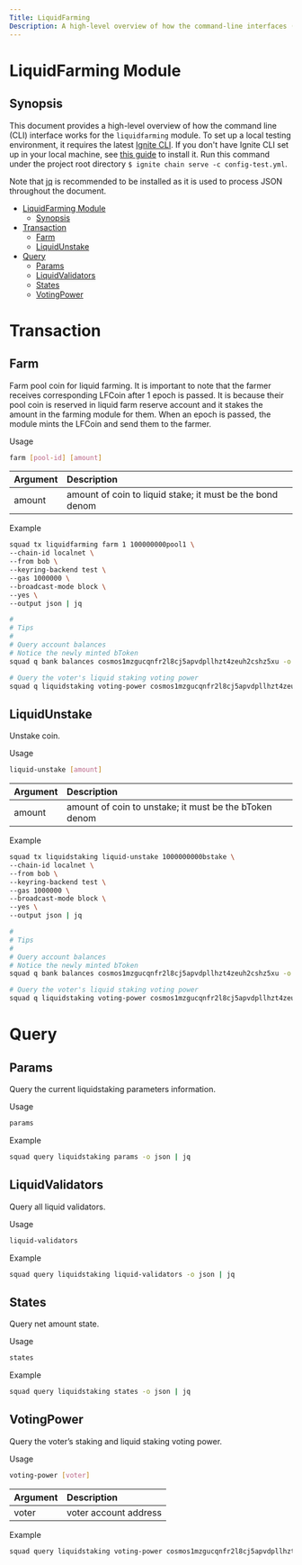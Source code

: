 ```yaml
---
Title: LiquidFarming
Description: A high-level overview of how the command-line interfaces (CLI) works for the liquidfarming module.
---
```


# LiquidFarming Module

## Synopsis

This document provides a high-level overview of how the command line (CLI) interface works for the `liquidfarming` module. 
To set up a local testing environment, it requires the latest [Ignite CLI](https://docs.ignite.com/). 
If you don't have Ignite CLI set up in your local machine, see [this guide](https://docs.ignite.com/guide/install.html) to install it. 
Run this command under the project root directory `$ ignite chain serve -c config-test.yml`.

Note that [jq](https://stedolan.github.io/jq/) is recommended to be installed as it is used to process JSON throughout the document.

- [LiquidFarming Module](#liquidfarming-module)
  - [Synopsis](#synopsis)
- [Transaction](#transaction)
  - [Farm](#farm)
  - [LiquidUnstake](#liquidunstake)
- [Query](#query)
  - [Params](#params)
  - [LiquidValidators](#liquidvalidators)
  - [States](#states)
  - [VotingPower](#votingpower)

# Transaction

## Farm

Farm pool coin for liquid farming. 
It is important to note that the farmer receives corresponding LFCoin after 1 epoch is passed. 
It is because their pool coin is reserved in liquid farm reserve account and it stakes the amount in the farming module for them. 
When an epoch is passed, the module mints the LFCoin and send them to the farmer.

Usage

```bash
farm [pool-id] [amount]
```

| **Argument** |  **Description**                                          |
| :----------- | :-------------------------------------------------------- |
| amount       | amount of coin to liquid stake; it must be the bond denom |

Example

```bash
squad tx liquidfarming farm 1 100000000pool1 \
--chain-id localnet \
--from bob \
--keyring-backend test \
--gas 1000000 \
--broadcast-mode block \
--yes \
--output json | jq

#
# Tips
#
# Query account balances
# Notice the newly minted bToken
squad q bank balances cosmos1mzgucqnfr2l8cj5apvdpllhzt4zeuh2cshz5xu -o json | jq

# Query the voter's liquid staking voting power
squad q liquidstaking voting-power cosmos1mzgucqnfr2l8cj5apvdpllhzt4zeuh2cshz5xu -o json | jq
```

## LiquidUnstake

Unstake coin.

Usage

```bash
liquid-unstake [amount]
```

| **Argument**  |  **Description**                                      |
| :------------ | :---------------------------------------------------- |
| amount        | amount of coin to unstake; it must be the bToken denom|

Example

```bash
squad tx liquidstaking liquid-unstake 1000000000bstake \
--chain-id localnet \
--from bob \
--keyring-backend test \
--gas 1000000 \
--broadcast-mode block \
--yes \
--output json | jq

#
# Tips
#
# Query account balances
# Notice the newly minted bToken
squad q bank balances cosmos1mzgucqnfr2l8cj5apvdpllhzt4zeuh2cshz5xu -o json | jq

# Query the voter's liquid staking voting power
squad q liquidstaking voting-power cosmos1mzgucqnfr2l8cj5apvdpllhzt4zeuh2cshz5xu -o json | jq
```

# Query

## Params

Query the current liquidstaking parameters information.

Usage

```bash
params
```

Example

```bash
squad query liquidstaking params -o json | jq
```

## LiquidValidators

Query all liquid validators.

Usage

```bash
liquid-validators
```

Example

```bash
squad query liquidstaking liquid-validators -o json | jq
```
## States

Query net amount state.

Usage

```bash
states
```

Example

```bash
squad query liquidstaking states -o json | jq
```

## VotingPower

Query the voter’s staking and liquid staking voting power. 

Usage

```bash
voting-power [voter]
```

| **Argument** |  **Description**      |
| :----------- | :-------------------- |
| voter        | voter account address |

Example

```bash
squad query liquidstaking voting-power cosmos1mzgucqnfr2l8cj5apvdpllhzt4zeuh2cshz5xu -o json | jq
```